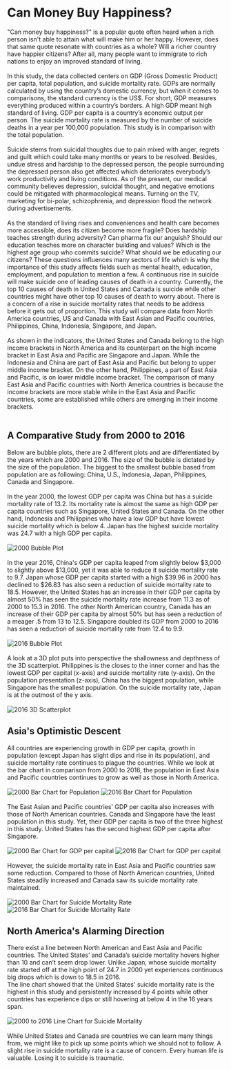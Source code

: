 # **Can Money Buy Happiness?**
"Can money buy happiness?" is a popular quote often heard when a rich person isn't able to attain what will make him or her happy. However, does that same quote resonate with countries as a whole? Will a richer country have happier citizens? After all, many people want to immigrate to rich nations to enjoy an improved standard of living.<br><br>
In this study, the data collected centers on GDP (Gross Domestic Product) per capita, total population, and suicide mortality rate.   GDPs are normally calculated by using the country’s domestic currency, but when it comes to comparisons, the standard currency is the US$. For short, GDP measures everything produced within a country’s borders. A high GDP meant high standard of living.  GDP per capita is a country’s economic output per person. The suicide mortality rate is measured by the number of suicide deaths in a year per 100,000 population. This study is in comparison with the total population.<br><br>
Suicide stems from suicidal thoughts due to pain mixed with anger, regrets and guilt which could take many months or years to be resolved.  Besides, undue stress and hardship to the depressed person, the people surrounding the depressed person also get affected which deteriorates everybody’s work productivity and living conditions. As of the present, our medical community believes depression, suicidal thought, and negative emotions could be mitigated with pharmacological means. Turning on the TV, marketing for bi-polar, schizophrenia, and depression flood the network during advertisements.<br><br> 
As the standard of living rises and conveniences and health care becomes more accessible, does its citizen become more fragile? Does hardship teaches strength during adversity? Can pharma fix our anguish? Should our education teaches more on character building and values? Which is the highest age group who commits suicide? What should we be educating our citizens? These questions influences many sectors of life which is why the importance of this study affects fields such as mental health, education, employment, and population to mention a few. A continuous rise in suicide will make suicide one of leading causes of death in a country. Currently, the top 10 causes of death in United States and Canada is suicide while other countries might have other top 10 causes of death to worry about. There is a concern of a rise in suicide mortality rates that needs to be address before it gets out of proportion.  This study will compare data from North America countries, US and Canada with East Asian and Pacific countries, Philippines, China, Indonesia, Singapore, and Japan. <br><br>
As shown in the indicators, the United States and Canada belong to the high income brackets in North America and its counterpart on the high income bracket in East Asia and Pacific are Singapore and Japan. While the Indonesia and China are part of East Asia and Pacific but belong to upper middle income bracket. On the other hand, Philippines, a part of East Asia and Pacific, is on lower middle income bracket. The comparison of many East Asia and Pacific countries with North America countries is because the income brackets are more stable while in the East Asia and Pacific countries, some are established while others are emerging in their income brackets.<br><br>
## **A Comparative Study from 2000 to 2016**
Below are bubble plots, there are 2 different plots and are differentiated by the years which are 2000 and 2016. The size of the bubble is dictated by the size of the population. The biggest to the smallest bubble based from population are as following: China, U.S., Indonesia, Japan, Philippines, Canada and Singapore.<br><br>
In the year 2000, the lowest GDP per capita was China but has a suicide mortality rate of 13.2. Its mortality rate is almost the same as high GDP per capita countries such as Singapore, United States and Canada. On the other hand, Indonesia and Philippines who have a low GDP but have lowest suicide mortality which is below 4. Japan has the highest suicide mortality was 24.7 with a high GDP per capita.<br><br>
![2000 Bubble Plot](https://github.com/tmarissa/DATA-690-WANG/blob/main/world_development_explorer/Charts/2000%20Bubble.png)<br><br>
  In the year 2016, China's GDP per capita leaped from slightly below $3,000 to slightly above $13,000, yet it was able to reduce it suicide mortality rate to 9.7. Japan whose GDP per capita started with a high $39.96 in 2000 has declined to $26.83 has also seen a reduction of suicide mortality rate to 18.5. However, the United States has an increase in their GDP per capita by almost 50% has seen the suicide mortality rate increase from 11.3 as of 2000 to 15.3 in 2016. The other North American country, Canada has an increase of their GDP per capita by almost 50% but has seen a reduction of a meager .5 from 13 to 12.5. Singapore doubled its GDP from 2000 to 2016 has seen a reduction of suicide mortality rate from 12.4 to 9.9. <br><br>
![2016 Bubble Plot](https://github.com/tmarissa/DATA-690-WANG/blob/main/world_development_explorer/Charts/2016%20Bubble.png)<br><br>
A look at a 3D plot puts into perspective the shallowness and depthness of the 3D scatterplot. Philippines is the closes to the inner corner and has the lowest GDP per capital (x-axis) and suicide mortality rate (y-axis). On the population presentation (z-axis), China has the biggest population, while Singapore has the smallest population. On the suicide mortality rate, Japan is at the outmost of the y axis.<br><br>
![2016 3D Scatterplot](https://github.com/tmarissa/DATA-690-WANG/blob/main/world_development_explorer/Charts/2016%203D.png)<br>
## **Asia's Optimistic Descent** 
All countries are experiencing growth in GDP per capita, growth in population (except Japan has slight dips and rise in its population), and suicide mortality rate continues to plague the countries. While we look at the bar chart in comparison from 2000 to 2016, the population in East Asia and Pacific countries continues to grow as well as those in North America. <br><br>
![2000 Bar Chart for Population](https://github.com/tmarissa/DATA-690-WANG/blob/main/world_development_explorer/Charts/2000%20Bar%20Pop.png)
![2016 Bar Chart for Population](https://github.com/tmarissa/DATA-690-WANG/blob/main/world_development_explorer/Charts/2016%20Bar%20Pop.png)<br><br>
The East Asian and Pacific countries' GDP per capita also increases with those of North American countries. Canada and Singapore have the least population in this study. Yet, their GDP per capita is two of the three highest in this study. United States has the second highest GDP per capita after Singapore. <br><br>
![2000 Bar Chart for GDP per capital](https://github.com/tmarissa/DATA-690-WANG/blob/main/world_development_explorer/Charts/2000%20Bar%20GDP.png)
![2016 Bar Chart for GDP per capital](https://github.com/tmarissa/DATA-690-WANG/blob/main/world_development_explorer/Charts/2016%20Bar%20GDP.png)<br><br>
However, the suicide mortality rate in East Asia and Pacific countries saw some reduction. Compared to those of North American countries, United States steadily increased and Canada saw its suicide mortality rate maintained. <br><br>
![2000 Bar Chart for Suicide Mortality Rate](https://github.com/tmarissa/DATA-690-WANG/blob/main/world_development_explorer/Charts/2000%20Bar%20Suicide.png)
![2016 Bar Chart for Suicide Mortality Rate](https://github.com/tmarissa/DATA-690-WANG/blob/main/world_development_explorer/Charts/2016%20Bar%20Suicide.png)<br>
## **North America's Alarming Direction**
There exist a line between North American and East Asia and Pacific countries. The United States’ and Canada’s suicide mortality hovers higher than 10 and can’t seem drop lower. Unlike Japan, whose suicide mortality rate started off at the high point of 24.7 in 2000 yet experiences continuous big drops which is down to 18.5 in 2016. <br>
The line chart showed that the United States' suicide mortality rate is the highest in this study and persistently increased by 4 points while other countries has experience dips or still hovering at below 4 in the 16 years span. <br><br>
![2000 to 2016 Line Chart for Suicide Mortality](https://github.com/tmarissa/DATA-690-WANG/blob/main/world_development_explorer/Charts/2000%202016%20Line.png)	<br><br>
While United States and Canada are countries we can learn many things from, we might like to pick up some points which we should not to follow. A slight rise in suicide mortality rate is a cause of concern. Every human life is valuable. Losing it to suicide is traumatic.
